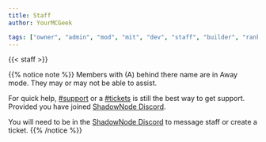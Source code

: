```yaml
---
title: Staff
author: YourMCGeek

tags: ["owner", "admin", "mod", "mit", "dev", "staff", "builder", "ranks"]
---
```

<!-- We ask that you refrain from editing this file as a community member. If you notice that a staff member is no longer at their rank mentioned in this file, please let us know in the Support Channel and it'll be updated. Thank you for understanding. --> 

{{< staff >}}


{{% notice note %}}
Members with (A) behind there name are in Away mode. They may or may not be able to assist.

For quick help, <a href="https://discordapp.com/channels/124188711603798016/379181828302700547" target="_blank">#support</a> or a <a href="https://discordapp.com/channels/124188711603798016/379180312871043073" target="_blank">#tickets</a> is still the best way to get support. Provided you have joined  <a href="https://discord.shadownode.ca/" target="_blank">ShadowNode Discord</a>.

You will need to be in the <a href="https://discord.shadownode.ca/" target="_blank">ShadowNode Discord</a> to message staff or create a ticket.
{{% /notice %}}
